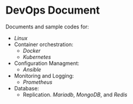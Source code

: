 # DevOps Document

Documents and sample codes for:

- *Linux*
- Container orchestration:
    - *Docker*
    - *Kubernetes*
- Configuration Managment:
    - *Ansible*
- Monitoring and Logging:
    - *Prometheus*
- Database:
    - Replication. *Mariadb*, *MongoDB*, and *Redis*

